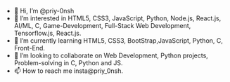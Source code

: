 
- 👋 Hi, I’m @priy-0nsh
- 👀 I’m interested in HTML5, CSS3, JavaScript, Python, Node.js, React.js, AI/ML, C, Game-Development, Full-Stack Web Development, Tensorflow.js, React.js.
- 🌱 I’m currently learning HTML5, CSS3, BootStrap,JavaScript, Python, C, Front-End.
- 💞️ I’m looking to collaborate on Web Development, Python projects, Problem-solving in C, Python and JS.
- 📫 How to reach me insta@priy_0nsh.
<!---
priy-0nsh/priy-0nsh is a ✨ special ✨ repository because its `README.md` (this file) appears on your GitHub profile.
You can click the Preview link to take a look at your changes.
--->
